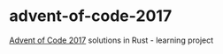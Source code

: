 # advent-of-code-2017
[Advent of Code 2017](https://adventofcode.com/2017) solutions in Rust - learning project
